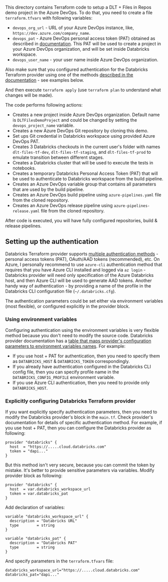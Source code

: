 This directory contains Terraform code to setup a DLT + Files in Repos demo project in the Azure DevOps.  To do that, you need to create a file `terraform.tfvars` with following variables:

* `devops_org_url`   - URL of your Azure DevOps instance, like, `https://dev.azure.com/company_name`.
* `devops_pat`       - Azure DevOps personal access token (PAT) obtained as described in [documentation](https://registry.terraform.io/providers/microsoft/azuredevops/latest/docs/guides/authenticating_using_the_personal_access_token).  This PAT will be used to create a project in your Azure DevOps organization, and will be set inside Databricks workspace.
* `devops_user_name` - your user name inside Azure DevOps organization.

Also make sure that you configured authentication for the Databricks Terraform provider using one of the methods [described in the documentation](https://registry.terraform.io/providers/databricks/databricks/latest/docs#authentication) - see examples below.

And then execute `terraform apply` (use `terraform plan` to understand what changes will be made).

The code performs following actions:

* Creates a new project inside Azure DevOps organization.  Default name is `DLTFilesDemoProject` and could be changed by setting the `devops_project_name` variable.
* Creates a new Azure DevOps Git repository by cloning this demo.
* Set ups Git credential in Databricks workspace using provided Azure DevOps PAT.
* Creates 3 Databricks checkouts in the current user's folder with names `dlt-files-tf-dev`, `dlt-files-tf-staging`, and `dlt-files-tf-prod` to emulate transition between different stages.
* Creates a Databricks cluster that will be used to execute the tests in notebooks.
* Creates a temporary Databricks Personal Access Token (PAT) that will be used to authenticate to Databricks workspace from the build pipeline.
* Creates an Azure DevOps variable group that contains all parameters that are used by the build pipeline.
* Creates an Azure DevOps build pipeline using `azure-pipelines.yaml` file from the cloned repository.
* Creates an Azure DevOps release pipeline using `azure-pipelines-release.yaml` file from the cloned repository.

After code is executed, you will have fully configured repositories, build & release pipelines.


## Setting up the authentication

Databricks Terraform provider supports [multiple authentication methods](https://registry.terraform.io/providers/databricks/databricks/latest/docs#authentication) - personal access tokens (PAT), OAuth/AAD tokens (recommended), etc. On Azure, I personally recommend to use `azure-cli` authentication method that requires that you have Azure CLI installed and logged via `az login` - Databricks provider will need only specification of the Azure Databricks host, and then Azure CLI will be used to generate AAD tokens.  Another handy way of authentication - by providing a name of the profile in the Databricks CLI configuration file (`~/.databricks.cfg`).

The authentication parameters could be set either via environment variables (most flexible), or configured explicitly in the provider block.

### Using environment variables

Configuring authentication using the environment variables is very flexible method because you don't need to modify the source code.  Databricks provider documentation has a [table that maps provider's configuration parameters to environment variables names](https://registry.terraform.io/providers/databricks/databricks/latest/docs#environment-variables).  For example:

* If you use host + PAT for authentication, then you need to specify them as `DATABRICKS_HOST` & `DATABRICKS_TOKEN` correspondingly.
* If you already have authentication configured in the Databricks CLI config file, then you can specify profile name in the `DATABRICKS_CONFIG_PROFILE` environment variable.
* If you use Azure CLI authentication, then you need to provide only `DATABRICKS_HOST`.


### Explicitly configuring Databricks Terraform provider

If you want explicitly specify authentication parameters, then you need to modify the Databricks provider's block in the `main.tf`. Check provider's documentation for details of specific authentication method.  For example, if you use host + PAT, then you can configure the Databricks provider as following:

```
provider "databricks" {
  host  = "https://.....cloud.databricks.com"
  token = "dapi..."
}
```

But this method isn't very secure, because you can commit the token by mistake. It's better to provide sensitive parameters via variables.  Modify provider block as following:

```hcl
provider "databricks" {
  host  = var.databricks_workspace_url
  token = var.databricks_pat
}
```

Add declaration of variables:

```hcl
variable "databricks_workspace_url" {
  description = "Databricks URL"
  type        = string
}

variable "databricks_pat" {
  description = "Databricks PAT"
  type        = string
}
```

And specify parameters in the `terraform.tfvars` file:

```
databricks_workspace_url="https://.....cloud.databricks.com"
databricks_pat="dapi..."
```
